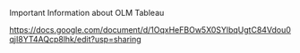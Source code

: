 Important Information about OLM Tableau

https://docs.google.com/document/d/1OqxHeFBOw5X0SYlbqUgtC84Vdou0qjI8YT4AQcp8lhk/edit?usp=sharing
